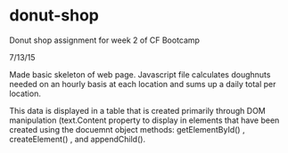 # donut-shop
Donut shop assignment for week 2 of CF Bootcamp

7/13/15

Made basic skeleton of web page.  Javascript file calculates doughnuts needed on an hourly basis at each location and sums up a daily total per location.

This data is displayed in a table that is created primarily through DOM manipulation (text.Content property to display in elements that have been created using the  docuemnt object methods: getElementById() , createElement() , and appendChild().
